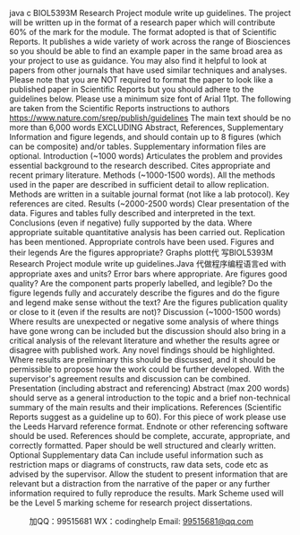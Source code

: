 java c
BIOL5393M Research Project module write up guidelines. 
The   project   will   be   written   up   in   the   format   of   a   research   paper   which   will   contribute 60%   of   the   mark   for   the   module.
The   format   adopted   is   that   of   Scientific   Reports. It   publishes a   wide   variety   of   work   across   the   range   of   Biosciences so   you   should   be   able   to   find   an   example   paper   in   the same   broad   area   as   your   project   to   use   as   guidance.   You   may   also   find   it   helpful to   look at   papers from   other   journals   that   have   used   similar   techniques and   analyses.
Please   note   that   you   are NOT required   to   format   the   paper   to   look   like   a   published   paper in   Scientific   Reports   but   you   should   adhere   to   the   guidelines   below.   Please   use   a minimum   size   font   of   Arial   11pt.
The   following   are   taken   from   the   Scientific   Reports   instructions to   authors
https://www.nature.com/srep/publish/guidelines 
The   main   text   should   be   no   more   than 6,000 words EXCLUDING   Abstract,   References, Supplementary Information   and   figure   legends, and   should   contain   up   to   8   figures   (which   can be   composite)   and/or   tables.   Supplementary   information   files   are   optional.
Introduction   (~1000 words)
Articulates the   problem and   provides   essential   background   to   the   research   described. Cites   appropriate   and   recent   primary   literature.
Methods (~1000-1500   words).
All   the   methods used   in   the   paper   are   described   in   sufficient   detail   to   allow   replication.   Methods are   written   in   a   suitable   journal   format   (not   like   a   lab   protocol).   Key   references   are   cited.
Results   (~2000-2500   words)
Clear   presentation   of   the   data.   Figures   and   tables   fully   described   and   interpreted   in   the text.   Conclusions   (even if   negative)   fully   supported   by   the   data.   Where   appropriate suitable   quantitative   analysis   has   been   carried   out.   Replication   has   been   mentioned.   Appropriate   controls   have   been   used.
Figures   and   their   legends
Are   the   figures   appropriate?   Graphs plott代 写BIOL5393M Research Project module write up guidelines.Java
代做程序编程语言ed   with   appropriate   axes   and   units?   Error   bars   where   appropriate.   Are   figures   good   quality?   Are   the   component   parts   properly   labelled, and   legible?   Do   the   figure   legends   fully   and   accurately   describe   the   figures   and   do   the figure   and   legend   make   sense   without   the   text?   Are   the   figures   publication   quality   or   close   to   it   (even   if   the   results are   not)?
Discussion   (~1000-1500   words)
Where   results are   unexpected   or   negative   some   analysis   of   where   things   have   gone   wrong can   be   included   but   the   discussion   should   also   bring   in   a   critical   analysis   of   the   relevant literature   and   whether   the   results agree   or   disagree   with   published   work.   Any   novel findings should   be   highlighted.   Where   results are   preliminary   this should   be   discussed, and   it   should   be   permissible   to   propose   how   the   work   could   be   further   developed.   With   the   supervisor's agreement   results and   discussion   can be   combined.
Presentation   (including   abstract   and   referencing)
Abstract   (max 200   words)   should   serve   as   a   general   introduction   to   the   topic   and   a   brief non-technical   summary   of   the   main   results   and   their   implications.   References (Scientific Reports   suggest   as   a   guideline   up   to   60).   For this piece of work please use the Leeds Harvard reference format. Endnote   or   other   referencing   software   should   be   used.   References should   be   complete,   accurate,   appropriate,   and   correctly   formatted. Paper   should   be   well   structured   and   clearly   written.
Optional   Supplementary   data
Can include   useful   information   such   as   restriction   maps or   diagrams   of   constructs, raw data   sets,   code   etc   as   advised   by   the   supervisor.   Allow   the   student   to   present   information   that   are   relevant   but   a   distraction   from   the   narrative   of   the   paper   or   any   further   information   required   to   fully   reproduce   the   results.
Mark Scheme used will be the Level 5 marking scheme for research project dissertations. 





         
加QQ：99515681  WX：codinghelp  Email: 99515681@qq.com
